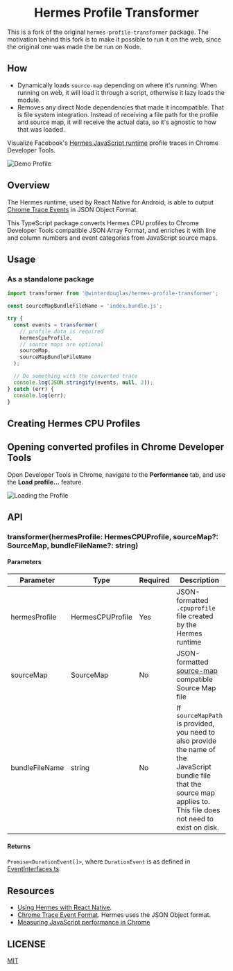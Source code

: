 <h1 align="center">
  Hermes Profile Transformer
</h1>

This is a fork of the original `hermes-profile-transformer` package.
The motivation behind this fork is to make it possible to run it on the web, since the original one was made the be run on Node.

## How

- Dynamically loads `source-map` depending on where it's running. When running on web, it will load it through a script, otherwise it lazy loads the module.
- Removes any direct Node dependencies that made it incompatible. That is file system integration. Instead of receiving a file path for the profile and source map, it will receive the actual data, so it's agnostic to how that was loaded.

<!-- <p align="center">
<img alt="npm" src="https://img.shields.io/npm/v/hermes-profile-transformer">
<img alt="node-current" src="https://img.shields.io/node/v/hermes-profile-transformer">
<img alt="npm bundle size" src="https://img.shields.io/bundlephobia/min/hermes-profile-transformer">
<img alt="NPM" src="https://img.shields.io/npm/l/hermes-profile-transformer">
<img alt="npm type definitions" src="https://img.shields.io/npm/types/hermes-profile-transformer">
</p> -->

Visualize Facebook's [Hermes JavaScript runtime](https://github.com/facebook/hermes) profile traces in Chrome Developer Tools.

![Demo Profile](https://raw.githubusercontent.com/react-native-community/hermes-profile-transformer/master/assets/convertedProfile.png)

## Overview

The Hermes runtime, used by React Native for Android, is able to output [Chrome Trace Events](https://docs.google.com/document/d/1CvAClvFfyA5R-PhYUmn5OOQtYMH4h6I0nSsKchNAySU/preview) in JSON Object Format.

This TypeScript package converts Hermes CPU profiles to Chrome Developer Tools compatible JSON Array Format, and enriches it with line and column numbers and event categories from JavaScript source maps.

## Usage

### As a standalone package

```ts
import transformer from '@winterdouglas/hermes-profile-transformer';

const sourceMapBundleFileName = 'index.bundle.js';

try {
  const events = transformer(
    // profile data is required
    hermesCpuProfile,
    // source maps are optional
    sourceMap,
    sourceMapBundleFileName
  );

  // Do something with the converted trace
  console.log(JSON.stringify(events, null, 2));
} catch (err) {
  console.log(err);
}
```

## Creating Hermes CPU Profiles

## Opening converted profiles in Chrome Developer Tools

Open Developer Tools in Chrome, navigate to the **Performance** tab, and use the **Load profile...** feature.

![Loading the Profile](https://raw.githubusercontent.com/react-native-community/hermes-profile-transformer/master/assets/loading.png)

## API

### transformer(hermesProfile: HermesCPUProfile, sourceMap?: SourceMap, bundleFileName?: string)

#### Parameters

| Parameter      | Type             | Required | Description                                                                                                                                                               |
| -------------- | ---------------- | -------- | ------------------------------------------------------------------------------------------------------------------------------------------------------------------------- |
| hermesProfile  | HermesCPUProfile | Yes      | JSON-formatted `.cpuprofile` file created by the Hermes runtime                                                                                                           |
| sourceMap      | SourceMap        | No       | JSON-formatted [source-map](https://www.npmjs.com/package/source-map) compatible Source Map file                                                                          |
| bundleFileName | string           | No       | If `sourceMapPath` is provided, you need to also provide the name of the JavaScript bundle file that the source map applies to. This file does not need to exist on disk. |

#### Returns

`Promise<DurationEvent[]>`, where `DurationEvent` is as defined in [EventInterfaces.ts](src/types/EventInterfaces.ts).

## Resources

- [Using Hermes with React Native](https://reactnative.dev/docs/hermes).
- [Chrome Trace Event Format](https://docs.google.com/document/d/1CvAClvFfyA5R-PhYUmn5OOQtYMH4h6I0nSsKchNAySU/preview). Hermes uses the JSON Object format.
- [Measuring JavaScript performance in Chrome](https://developers.google.com/web/tools/chrome-devtools/evaluate-performance/reference)

## LICENSE

[MIT](LICENSE)
